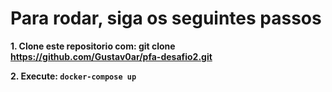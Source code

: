 # Para rodar, siga os seguintes passos

**1. Clone este repositorio com: git clone https://github.com/Gustav0ar/pfa-desafio2.git**

**2. Execute: `docker-compose up`**
